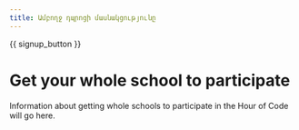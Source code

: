 ```yaml
---
title: Ամբողջ դպրոցի մասնակցությունը
---
```


{{ signup_button }}

# Get your whole school to participate

Information about getting whole schools to participate in the Hour of Code will go here.